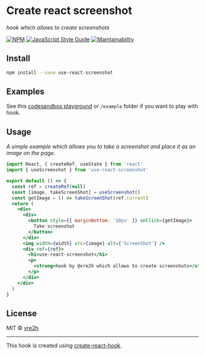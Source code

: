# Create react screenshot

_hook which allows to create screenshots_

[![NPM](https://img.shields.io/npm/v/use-react-screenshot.svg)](https://www.npmjs.com/package/use-react-screenshot) [![JavaScript Style Guide](https://img.shields.io/badge/code_style-standard-brightgreen.svg)](https://standardjs.com) [![Maintainability](https://api.codeclimate.com/v1/badges/4eed8edefb50d41a2093/maintainability)](https://codeclimate.com/github/vre2h/use-react-screenshot/maintainability)

## Install

```bash
npm install --save use-react-screenshot
```

## Examples

See this [codesandbox playground](https://codesandbox.io/s/react-screenshot-hook-2jdyt) or `/example` folder if you want to play with hook.

## Usage

_A simple example which allows you to take a screenshot and place it as an image on the page._

```jsx
import React, { createRef, useState } from 'react'
import { useScreenshot } from 'use-react-screenshot'

export default () => {
  const ref = createRef(null)
  const [image, takeScreenShot] = useScreenshot()
  const getImage = () => takeScreenShot(ref.current)
  return (
    <div>
      <div>
        <button style={{ marginBottom: '10px' }} onClick={getImage}>
          Take screenshot
        </button>
      </div>
      <img width={width} src={image} alt={'ScreenShot'} />
      <div ref={ref}>
        <h1>use-react-screenshot</h1>
        <p>
          <strong>hook by @vre2h which allows to create screenshots</strong>
        </p>
      </div>
    </div>
  )
}
```

## License

MIT © [vre2h](https://github.com/vre2h)

---

This hook is created using [create-react-hook](https://github.com/hermanya/create-react-hook).
